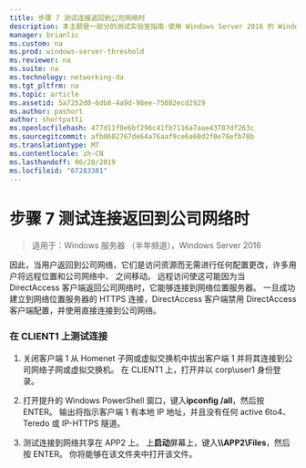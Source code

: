 ```yaml
---
title: 步骤 7 测试连接返回到公司网络时
description: 本主题是一部分的测试实验室指南-使用 Windows Server 2016 的 Windows NLB 的群集中演示 DirectAccess
manager: brianlic
ms.custom: na
ms.prod: windows-server-threshold
ms.reviewer: na
ms.suite: na
ms.technology: networking-da
ms.tgt_pltfrm: na
ms.topic: article
ms.assetid: 5a7252d0-6db8-4a9d-98ee-75082ecd2929
ms.author: pashort
author: shortpatti
ms.openlocfilehash: 477d11f0e6bf296c41fb7116a7aae43787df263c
ms.sourcegitcommit: afb0602767de64a76aaf9ce6a60d2f0e78efb78b
ms.translationtype: MT
ms.contentlocale: zh-CN
ms.lasthandoff: 06/20/2019
ms.locfileid: "67283381"
---
```

# <a name="step-7-test-connectivity-when-returning-to-the-corpnet"></a>步骤 7 测试连接返回到公司网络时

>适用于：Windows 服务器 （半年频道），Windows Server 2016

因此，当用户返回到公司网络，它们是访问资源而无需进行任何配置更改，许多用户将远程位置和公司网络中、 之间移动。 远程访问使这可能因为当 DirectAccess 客户端返回公司网络时，它能够连接到网络位置服务器。 一旦成功建立到网络位置服务器的 HTTPS 连接，DirectAccess 客户端禁用 DirectAccess 客户端配置，并使用直接连接到公司网络。  
  
### <a name="test-connectivity-on-client1"></a>在 CLIENT1 上测试连接  
  
1. 关闭客户端 1 从 Homenet 子网或虚拟交换机中拔出客户端 1 并将其连接到公司网络子网或虚拟交换机。 在 CLIENT1 上，打开并以 corp\user1 身份登录。  
  
2. 打开提升的 Windows PowerShell 窗口，键入**ipconfig /all**，然后按 ENTER。 输出将指示客户端 1 有本地 IP 地址，并且没有任何 active 6to4、 Teredo 或 IP-HTTPS 隧道。  
  
3. 测试连接到网络共享在 APP2 上。 上**启动**屏幕上，键入<strong>\\\APP2\Files</strong>，然后按 ENTER。 你将能够在该文件夹中打开该文件。  
  


